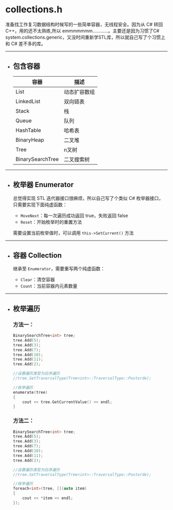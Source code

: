 # collections.h

  准备找工作复习数据结构时候写的一些简单容器，无线程安全。因为从 C# 转回 C++，用的还不太熟练,所以 emmmmmmm…………。主要还是因为习惯了C# system.collections.generic，又没时间重新学STL库，所以就自己写了个习惯上和 C# 差不多的库。

---

* ## 包含容器

  容器|描述
  ----|----
  List|动态扩容数组
  LinkedList|双向链表
  Stack|栈
  Queue|队列
  HashTable|哈希表
  BinaryHeap|二叉堆
  Tree|n叉树
  BinarySearchTree|二叉搜索树

---

* ## 枚举器 Enumerator

  总觉得实现 STL 迭代器接口很麻烦，所以自己写了个类似 C# 枚举器接口，只需要实现下面纯虚函数：
  
  * `MoveNext`：每一次遍历成功返回 true，失败返回 false
  * `Reset`：开始枚举时的重置方法

  需要设置当前枚举值时，可以调用 `this->SetCurrent()` 方法

---

* ## 容器 Collection

  继承至 `Enumerator`，需要重写两个纯虚函数：
  
  * `Clear`：清空容器
  * `Count`：当前容器内元素数量

---

* ## 枚举遍历
  
  ### 方法一：
  
  ```cpp
  BinarySearchTree<int> tree;
  tree.Add(5);
  tree.Add(3);
  tree.Add(7);
  tree.Add(10);
  tree.Add(11);
  tree.Add(2);

  //设置遍历类型为后序遍历
  //tree.SetTraversalType(Tree<int>::TraversalType::Postorde);
  
  //枚举遍历
  enumerate(tree)
  {
      cout << tree.GetCurrentValue() << endl;
  }
  ```
  
  ### 方法二：
  
  ```cpp
  BinarySearchTree<int> tree;
  tree.Add(5);
  tree.Add(3);
  tree.Add(7);
  tree.Add(10);
  tree.Add(11);
  tree.Add(2);

  //设置遍历类型为后序遍历
  //tree.SetTraversalType(Tree<int>::TraversalType::Postorde);

  //枚举遍历
  foreach<int>(tree, [](auto item)
  {
      cout << *item << endl;
  });
  ```
  
  
